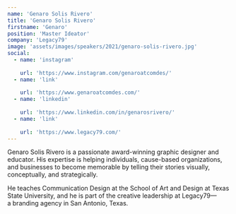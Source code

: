 ```yaml
---
name: 'Genaro Solis Rivero'
title: 'Genaro Solis Rivero'
firstname: 'Genaro'
position: 'Master Ideator'
company: 'Legacy79'
image: 'assets/images/speakers/2021/genaro-solis-rivero.jpg'
social:
  - name: 'instagram'
    
    url: 'https://www.instagram.com/genaroatcomdes/'
  - name: 'link'
    
    url: 'https://www.genaroatcomdes.com/'
  - name: 'linkedin'
    
    url: 'https://www.linkedin.com/in/genarosrivero/'
  - name: 'link'
    
    url: 'https://www.legacy79.com/'
---
```


Genaro Solis Rivero is a passionate award-winning graphic designer and educator. His expertise is helping individuals, cause-based organizations, and businesses to become memorable by telling their stories visually, conceptually, and strategically.

He teaches Communication Design at the School of Art and Design at Texas State University, and he is part of the creative leadership at Legacy79—a branding agency in San Antonio, Texas.